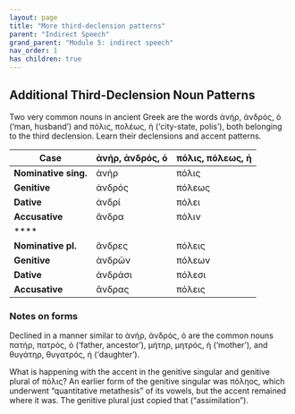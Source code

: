 ```yaml
---
layout: page
title: "More third-declension patterns"
parent: "Indirect Speech"
grand_parent: "Module 5: indirect speech"
nav_order: 1
has children: true
---
```


## Additional Third-Declension Noun Patterns
Two very common nouns in ancient Greek are the words ἀνήρ, ἀνδρός, ὁ (‘man, husband’) and πόλις, πολέως, ἡ (‘city-state, polis’), both belonging to the third declension. Learn their declensions and accent patterns.

| **Case** | **ἀνήρ, ἀνδρός, ὁ** | **πόλις, πόλεως, ἡ** | 
|------|------|------|
| **Nominative sing.** |  ἀνήρ    |   πόλις   |     
| **Genitive** |   ἀνδρός   |   πόλεως   |   
| **Dative** |   ἀνδρί   |   πόλει   |   
| **Accusative** |   ἄνδρα   |  πόλιν    |  
| **** |      |      |    
| **Nominative	pl.** |  ἄνδρες    |  πόλεις    |   
| **Genitive** | ἀνδρῶν     |  πόλεων    | 
| **Dative** |  ἀνδράσι    |   πόλεσι   |    
| **Accusative** |  ἄνδρας    |   πόλεις   |   


### Notes on forms
Declined in a manner similar to ἀνήρ, ἀνδρός, ὁ are the common nouns πατήρ, πατρός, ὁ (‘father, ancestor’), μήτηρ, μητρός, ἡ (‘mother’), and θυγάτηρ, θυγατρός, ἡ (‘daughter’). 

What is happening with the accent in the genitive singular and genitive plural of πόλις? An earlier form of the genitive singular was πόληος, which underwent “quantitative metathesis” of its vowels, but the accent remained where it was. The genitive plural just copied that (“assimilation”).
